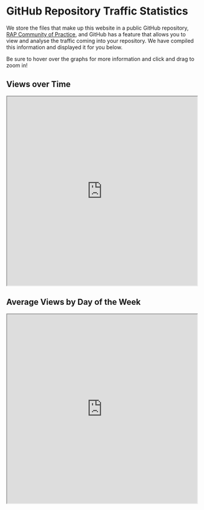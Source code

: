 # GitHub Repository Traffic Statistics

We store the files that make up this website in a public GitHub repository, [RAP Community of Practice](https://github.com/NHSDigital/rap-community-of-practice), and GitHub has a feature that allows you to view and analyse the traffic coming into your repository. We have compiled this information and displayed it for you below.

Be sure to hover over the graphs for more information and click and drag to zoom in!

## Views over Time
<iframe src="https://raw.githack.com/jenniferstruthers1-nhs/rap_website_traffic/traffic/images/views_by_date.html" width="100%" height="500px"></iframe>

## Average Views by Day of the Week
<iframe src="https://raw.githack.com/jenniferstruthers1-nhs/rap_website_traffic/traffic/images/views_by_day_average.html" width="100%" height="500px"></iframe>